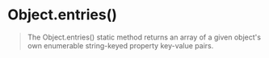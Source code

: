 # Object.entries()

> The Object.entries() static method returns an array of a given object's own enumerable string-keyed property key-value pairs.


